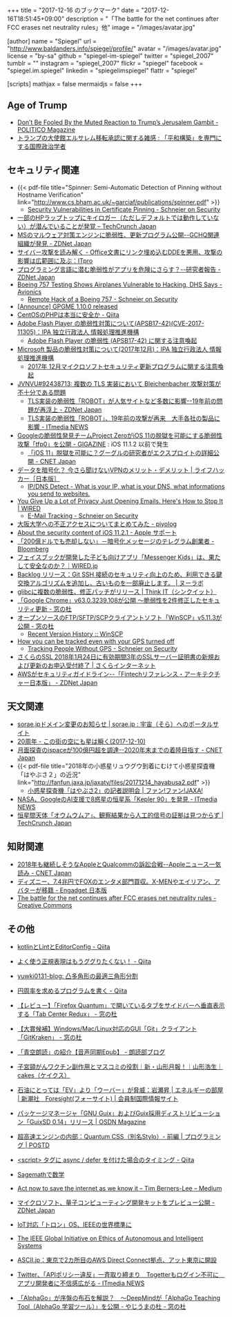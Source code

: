 +++
title = "2017-12-16 のブックマーク"
date =  "2017-12-16T18:51:45+09:00"
description = "「The battle for the net continues after FCC erases net neutrality rules」他"
image = "/images/avatar.jpg"

[author]
name      = "Spiegel"
url       = "http://www.baldanders.info/spiegel/profile/"
avatar    = "/images/avatar.jpg"
license   = "by-sa"
github    = "spiegel-im-spiegel"
twitter   = "spiegel_2007"
tumblr    = ""
instagram = "spiegel_2007"
flickr    = "spiegel"
facebook  = "spiegel.im.spiegel"
linkedin  = "spiegelimspiegel"
flattr    = "spiegel"

[scripts]
  mathjax = false
  mermaidjs = false
+++

## Age of Trump

- [Don’t Be Fooled By the Muted Reaction to Trump’s Jerusalem Gambit - POLITICO Magazine](https://www.politico.com/magazine/story/2017/12/11/trump-jerusalem-israel-reaction-analysis-middle-east-216062)
- [トランプの大使館エルサレム移転承認に関する雑感 : 「平和構築」を専門にする国際政治学者](http://shinodahideaki.blog.jp/archives/22817526.html)

## セキュリティ関連

- {{< pdf-file title="Spinner: Semi-Automatic Detection of Pinning without Hostname Verification" link="http://www.cs.bham.ac.uk/~garciaf/publications/spinner.pdf" >}}
    - [Security Vulnerabilities in Certificate Pinning - Schneier on Security](https://www.schneier.com/blog/archives/2017/12/security_vulner_10.html)
- [一部のHPラップトップにキイロガー（ただしデフォルトでは動作していない）が潜んでいることが発覚 – TechCrunch Japan](http://jp.techcrunch.com/2017/12/12/2017-12-11-some-hp-laptops-are-hiding-a-deactivated-keylogger/amp/)
- [MSのマルウェア対策エンジンに脆弱性、更新プログラム公開--GCHQ関連組織が発見 - ZDNet Japan](https://japan.zdnet.com/article/35111708/)
- [サイバー攻撃を読み解く - Office文書にリンク埋め込むDDEを悪用、攻撃の影響は広範囲に及ぶ：ITpro](http://itpro.nikkeibp.co.jp/atcl/column/17/110800501/120600002/?rt=nocnt)
- [プログラミング言語に潜む脆弱性がアプリを危険にさらす？--研究者報告 - ZDNet Japan](https://japan.zdnet.com/article/35111775/)
- [Boeing 757 Testing Shows Airplanes Vulnerable to Hacking, DHS Says - Avionics](http://www.aviationtoday.com/2017/11/08/boeing-757-testing-shows-airplanes-vulnerable-hacking-dhs-says/)
    - [Remote Hack of a Boeing 757 - Schneier on Security](https://www.schneier.com/blog/archives/2017/12/remote_hack_of_.html)
- [[Announce] GPGME 1.10.0 released](https://lists.gnupg.org/pipermail/gnupg-announce/2017q4/000418.html)
- [CentOSのPHPは本当に安全か - Qiita](https://qiita.com/bezeklik/items/0823b14789d96f847d09)
- [Adobe Flash Player の脆弱性対策について(APSB17-42)(CVE-2017-11305)：IPA 独立行政法人 情報処理推進機構](https://www.ipa.go.jp/security/ciadr/vul/20171213-adobeflashplayer.html)
    - [Adobe Flash Player の脆弱性 (APSB17-42) に関する注意喚起](http://www.jpcert.or.jp/at/2017/at170047.html)
- [Microsoft 製品の脆弱性対策について(2017年12月)：IPA 独立行政法人 情報処理推進機構](https://www.ipa.go.jp/security/ciadr/vul/20171213-ms.html)
    - [2017年 12月マイクロソフトセキュリティ更新プログラムに関する注意喚起](http://www.jpcert.or.jp/at/2017/at170048.html)
- [JVNVU#92438713: 複数の TLS 実装において Bleichenbacher 攻撃対策が不十分である問題](http://jvn.jp/vu/JVNVU92438713/)
    - [TLS実装の脆弱性「ROBOT」が人気サイトなど多数に影響--19年前の問題が再浮上 - ZDNet Japan](https://japan.zdnet.com/article/35111951/)
    - [TLS実装の脆弱性「ROBOT」、19年前の攻撃が再来　大手各社の製品に影響 - ITmedia NEWS](http://www.itmedia.co.jp/news/articles/1712/14/news061.html)
- [Googleの脆弱性発見チームProject ZeroがiOS 11の脱獄を可能にする脆弱性攻撃「tfp0」を公開 - GIGAZINE](https://gigazine.net/news/20171213-ios-11-tfp0/) : iOS 11.1.2 以前で発生
    - [「iOS 11」脱獄を可能に？グーグルの研究者がエクスプロイトの詳細公開 - CNET Japan](https://japan.cnet.com/article/35111867/)
- [データを暗号化？ 今さら聞けないVPNのメリット・デメリット | ライフハッカー［日本版］](https://www.lifehacker.jp/2017/12/171212-the-beginners-guide-to-vpns.html)
    - [IP/DNS Detect - What is your IP, what is your DNS, what informations you send to websites.](https://ipleak.net/)
- [You Give Up a Lot of Privacy Just Opening Emails. Here's How to Stop It | WIRED](https://www.wired.com/story/how-email-open-tracking-quietly-took-over-the-web/)
    - [E-Mail Tracking - Schneier on Security](https://www.schneier.com/blog/archives/2017/12/e-mail_tracking_1.html)
- [大阪大学への不正アクセスについてまとめてみた - piyolog](http://d.hatena.ne.jp/Kango/touch/20171213/1513195810)
- [About the security content of iOS 11.2.1 - Apple サポート](https://support.apple.com/ja-jp/HT208357)
- [「200億ドルでも売却しない」－暗号化メッセージのテレグラム創業者 - Bloomberg](https://www.bloomberg.co.jp/news/articles/2017-12-14/P0WTP76TTDS001)
- [フェイスブックが開発した子ども向けアプリ「Messenger Kids」は、果たして安全なのか？｜WIRED.jp](https://wired.jp/2017/12/12/facebook-messenger-kids/)
- [Backlog リリース：Git SSH 接続のセキュリティ向上のため、利用できる鍵交換アルゴリズムを追加し、古いものを一部廃止します。 | ヌーラボ](https://nulab-inc.com/ja/blog/backlog/backlog-update-2017-11-07/)
- [glibcに複数の脆弱性、修正パッチがリリース | Think IT（シンクイット）](https://thinkit.co.jp/news/bn/13092)
- [「Google Chrome」v63.0.3239.108が公開 ～脆弱性を2件修正したセキュリティ更新 - 窓の杜](https://forest.watch.impress.co.jp/docs/news/1097110.html)
- [オープンソースのFTP/SFTP/SCPクライアントソフト「WinSCP」v5.11.3が公開 - 窓の杜](https://forest.watch.impress.co.jp/docs/news/1097158.html)
    - [Recent Version History :: WinSCP](https://winscp.net/eng/docs/history#5.11.3)
- [How you can be tracked even with your GPS turned off](https://www.androidauthority.com/tracked-gps-off-822865)
    - [Tracking People Without GPS - Schneier on Security](https://www.schneier.com/blog/archives/2017/12/tracking_people_5.html)
- [さくらのSSL 2018年1月24日に有効期間3年のSSLサーバー証明書の新規および更新のお申込受付終了 | さくらインターネット](https://www.sakura.ad.jp/news/sakurainfo/newsentry.php?id=1818)
- [AWSがセキュリティガイドライン--「Fintechリファレンス・アーキテクチャー日本版」 - ZDNet Japan](https://japan.zdnet.com/article/35111748/)

## 天文関連

- [sorae.jpドメイン変更のお知らせ | sorae.jp : 宇宙（そら）へのポータルサイト](http://sorae.info/02/renewal.html)
- [20周年 - この街の空にも星は瞬く(2017-12-10)](https://news.local-group.jp/editor/20171210.html#p01)
- [月面探査のispaceが100億円超を調達--2020年末までの着陸目指す - CNET Japan](https://japan.cnet.com/article/35111881/)
- {{< pdf-file title="2018年の小惑星リュウグウ到着にむけて小惑星探査機「はやぶさ２」の近況" link="http://fanfun.jaxa.jp/jaxatv/files/20171214_hayabusa2.pdf" >}}
    - [小惑星探査機「はやぶさ2」の記者説明会 | ファン!ファン!JAXA!](http://fanfun.jaxa.jp/jaxatv/detail/11078.html)
- [NASA、GoogleのAI支援で8惑星の恒星系「Kepler 90」を発見 - ITmedia NEWS](http://www.itmedia.co.jp/news/articles/1712/15/news065.html)
- [恒星間天体「オウムウムア」、観察結果から人工的信号の証拠は見つからず  |  TechCrunch Japan](http://jp.techcrunch.com/2017/12/15/2017-12-14-observation-of-interstellar-object-oumuamua-shows-no-evidence-of-artificial-signals/)

## 知財関連

- [2018年も継続しそうなAppleとQualcommの訴訟合戦--Appleニュース一気読み - CNET Japan](https://japan.cnet.com/article/35111608/)
- [ディズニー、7.4兆円でFOXのエンタメ部門買収。X-MENやエイリアン、アバターが移籍 - Engadget 日本版](http://japanese.engadget.com/2017/12/14/7-4-fox-x-men/)
- [The battle for the net continues after FCC erases net neutrality rules - Creative Commons](https://creativecommons.org/2017/12/15/battle-net-continues-fcc-erases-net-neutrality-rules/)

## その他

- [kotlinとLintとEditorConfig - Qiita](https://qiita.com/kaelaela/items/508632fd26fdb553dc89)
- [よく使う正規表現はもうググりたくない！ - Qiita](https://qiita.com/dongri/items/2a0a18e253eb5bf9edba)
- [yuwki0131-blog: 凸多角形の最適三角形分割](https://uid0130.blogspot.jp/2017/12/blog-post.html)
- [円周率を求めるプログラムを書く - Qiita](https://qiita.com/pengincoalition/items/d9ed9aacec4149e72efc)
- [【レビュー】「Firefox Quantum」で開いているタブをサイドバーへ垂直表示する「Tab Center Redux」 - 窓の杜](https://forest.watch.impress.co.jp/docs/review/1096294.html)
- [【大賞候補】Windows/Mac/Linux対応のGUI「Git」クライアント「GitKraken」 - 窓の杜](https://forest.watch.impress.co.jp/docs/shseri/nominate/1095976.html)
- [「青空朗読」の紹介【音声同期Epub】 - 朗読部ブログ](https://blog.rodokubu.jp/05)
- [子宮頸がんワクチン副作用とマスコミの役割｜新・山形月報！｜山形浩生｜cakes（ケイクス）](https://cakes.mu/posts/18760)
- [石油にとっては「EV」より「ウーバー」が脅威：岩瀬昇 | エネルギーの部屋 | 新潮社　Foresight(フォーサイト) | 会員制国際情報サイト](http://www.fsight.jp/articles/-/43102)
- [パッケージマネージャ「GNU Guix」およびGuix採用ディストリビューション「GuixSD 0.14」リリース | OSDN Magazine](https://mag.osdn.jp/17/12/08/163000)
- [超高速エンジンの内部：Quantum CSS（別名Stylo）- 前編 | プログラミング | POSTD](http://postd.cc/inside-a-super-fast-css-engine-quantum-css-aka-stylo/)

- [&lt;script> タグに async / defer を付けた場合のタイミング - Qiita](https://qiita.com/phanect/items/82c85ea4b8f9c373d684)
- [Sagemathで数学](https://cocalc.com/share/035377df-f9bd-4d9f-afd7-c47305d887a8/resdiary/20171211/advent.ipynb?viewer=share)
- [Act now to save the internet as we know it – Tim Berners-Lee – Medium](https://medium.com/@timberners_lee/act-now-to-save-the-internet-as-we-know-it-ccf47ce8b39f)
- [マイクロソフト、量子コンピューティング開発キットをプレビュー公開 - ZDNet Japan](https://japan.zdnet.com/article/35111772/)
- [IoT対応「トロン」OS、IEEEの世界標準に](https://newswitch.jp/p/11323)
- [The IEEE Global Initiative on Ethics of Autonomous and Intelligent Systems](https://standards.ieee.org/develop/indconn/ec/autonomous_systems.html)
- [ASCII.jp：東京で2カ所目のAWS Direct Connect拠点、アット東京に開設](http://ascii.jp/elem/000/001/603/1603155/)
- [Twitter、「APIポリシー違反」一斉取り締まり　Togetterもログイン不可に　アプリ開発者に不信感広がる - ITmedia NEWS](http://www.itmedia.co.jp/news/articles/1712/15/news118.html)
- [「AlphaGo」が序盤の布石を解説？　～DeepMindが「AlphaGo Teaching Tool（AlphaGo 学習ツール）」を公開 - やじうまの杜 - 窓の杜](https://forest.watch.impress.co.jp/docs/serial/yajiuma/1096974.html)
